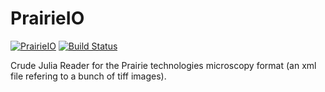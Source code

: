 # PrairieIO
[![PrairieIO](http://pkg.julialang.org/badges/PrairieIO_0.6.svg)](http://pkg.julialang.org/detail/PrairieIO)
[![Build Status](https://travis-ci.org/romainFr/PrairieIO.jl.svg?branch=master)](https://travis-ci.org/romainFr/PrairieIO.jl)

Crude Julia Reader for the Prairie technologies microscopy format (an xml file refering to a bunch of tiff images).
